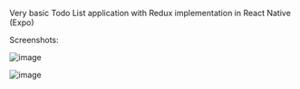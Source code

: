 Very basic Todo List application with Redux implementation in React Native (Expo)

Screenshots:


![image](https://user-images.githubusercontent.com/93594492/229054379-01067bf8-c780-4417-92b6-b7f0a4bbc707.png)

![image](https://user-images.githubusercontent.com/93594492/229054462-70d9eb24-7cf5-4175-928f-4d06a4c2cf1d.png)
